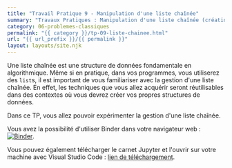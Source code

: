 ```yaml
---
title: "Travail Pratique 9 - Manipulation d'une liste chaînée"
summary: "Travaux Pratiques : Manipulation d'une liste chaînée (création, insertion, suppression, recherche)."
category: 06-problemes-classiques
permalink: "{{ category }}/tp-09-liste-chainee.html"
url: "{{ url_prefix }}/{{ permalink }}"
layout: layouts/site.njk
---
```


Une liste chaînée est une structure de données fondamentale en algorithmique. Même si en pratique, dans vos programmes, vous utiliserez des `list`s, il est important de vous familiariser avec la gestion d'une liste chaînée. En effet, les techniques que vous allez acquérir seront réutilisables dans des contextes où vous devrez créer vos propres structures de données.

Dans ce TP, vous allez pouvoir expérimenter la gestion d'une liste chaînée.

Vous avez la possibilité d'utiliser Binder dans votre navigateur web : <a href="https://mybinder.org/v2/gh/loic-yvonnet/algo-appliquee/main?filepath=cours%2F06-problemes-classiques%2Fwork-assignment-12.ipynb"><img class="inline" src="https://mybinder.org/badge_logo.svg" alt="Binder"></a>.

Vous pouvez également télécharger le carnet Jupyter et l'ouvrir sur votre machine avec Visual Studio Code : <a href="./work-assignment-12.ipynb" download="tp-09.ipynb">lien de téléchargement</a>.